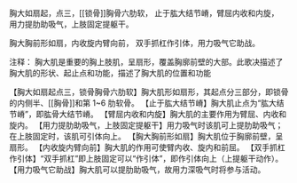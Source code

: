 胸大如扇起，点三，[[锁骨]]胸骨六肋软，
止于肱大结节嵴，臂屈内收和内旋，
用力提肋助吸气，上肢固定提躯干。

胸大胸前形如扇，内收旋内臂向前，
双手抓杠作引体，用力吸气它助战。

注释：
胸大肌是重要的胸上肢肌，呈扇形，覆盖胸廓前壁的大部。此歌决描述了胸大肌的形状、起止点和功能，描述了胸大肌的位置和功能

【胸大如扇起点三，锁骨胸骨六肋软】胸大肌形如扇形，其起点分三部分，即锁骨的内侧半、[[胸骨]]和第 1~6 肋软骨。
【止于肱大结节嵴】胸大肌止点为“肱大结节嵴”，即肱骨大结节嵴。
【臂屈内收和内旋】胸大肌的主要作用为臂屈、内收和旋内。
【用力提肋助吸气，上肢固定提躯干】用力吸气时该肌可上提肋助吸气；在上肢固定时，该肌可引体向上。
【胸大胸前形如扇】胸大肌位于胸廓前壁，呈扇形。
【内收旋内臂向前】胸大肌的作用可使臂内收、旋内和前屈。
【双手抓杠作引体】“双手抓杠”即上肢固定可以“作引体”，即作引体向上（上提躯干动作）。
【用力吸气它助战】胸大肌可以提肋助吸气，故用力深吸气时将参与活动。
